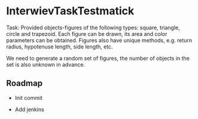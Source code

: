
# InterwievTaskTestmatick

Task: Provided objects-figures of the following types: square, triangle, circle and trapezoid. Each figure can be drawn, its area and color parameters can be obtained. Figures also have unique methods, e.g. return radius, hypotenuse length, side length, etc.

We need to generate a random set of figures, the number of objects in the set is also unknown in advance.


## Roadmap

- Init commit

- Add jenkins